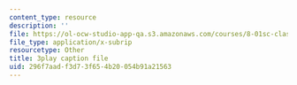 ```yaml
---
content_type: resource
description: ''
file: https://ol-ocw-studio-app-qa.s3.amazonaws.com/courses/8-01sc-classical-mechanics-fall-2016/296f7aadf3d73f654b20054b91a21563_pb5hUGBjS3A.srt
file_type: application/x-subrip
resourcetype: Other
title: 3play caption file
uid: 296f7aad-f3d7-3f65-4b20-054b91a21563
---
```

